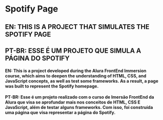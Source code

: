# Spotify Page

## EN: THIS IS A PROJECT THAT SIMULATES THE SPOTIFY PAGE
## PT-BR: ESSE É UM PROJETO QUE SIMULA A PÁGINA DO SPOTIFY


#### EN: This is a project developed during the Alura FrontEnd Immersion course, which aims to deepen the understanding of HTML, CSS, and JavaScript concepts, as well as test some frameworks. As a result, a page was built to represent the Spotify homepage.
#### PT-BR: Esse é um projeto realizado com o curso de Imersão FrontEnd da Alura que visa se aprofundar mais nos conceitos de HTML, CSS E JavaScript, além de testar alguns frameworks. Com isso, foi construída uma página que visa representar a página do Spotify.

